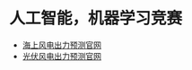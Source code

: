 # 人工智能，机器学习竞赛
- [海上风电出力预测官网](https://www.dcic-china.com/competitions/10098)
- [光伏风电出力预测官网](https://www.dcic-china.com/competitions/10097)
